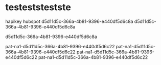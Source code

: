 # testeststestste
hapikey
hubspot
d5d11d5c-366a-4b81-9396-e440df5d6c8a
d5d11d5c-366a-4b81-9396-e440df5d6c8a

d5d11d5c-366a-4b81-9396-e440df5d6c8a


pat-na1-d5d11d5c-366a-4b81-9396-e440df5d6c22
pat-na1-d5d11d5c-366a-4b81-9396-e440df5d6c22
pat-na1-d5d11d5c-366a-4b81-9396-e440df5d6c22
pat-na1-d5d11d5c-366a-4b81-9396-e440df5d6c22
